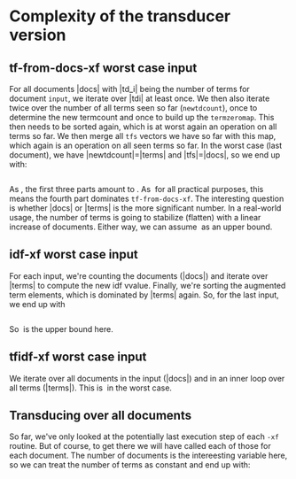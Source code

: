 Complexity of the transducer version
====================================

tf-from-docs-xf worst case input
--------------------------------
For all documents |docs| with |td_i| being the number of terms for document `input`, we iterate over |tdi| at least once. We then also iterate twice over the number of all terms seen so far (`newtdcount`), once to determine the new termcount and once to build up the `termzeromap`. This then needs to be sorted again, which is at worst again an operation on all terms so far. We then merge all `tfs` vectors we have so far with this map, which again is an operation on all seen terms so far. In the worst case (last document), we have |newtdcount|=|terms| and |tfs|=|docs|, so we end up with:

<math>td-last * Tupdate + terms * Tcount + terms * Tzipmap + terms * Tsortop + docs * terms * Tmergeop</math>

As <math>td_last < terms</math>, the first three parts amount to <math>O(terms)</math>. As <math>3 << docs</math> for all practical purposes, this means the fourth part dominates `tf-from-docs-xf`. The interesting question is whether |docs| or |terms| is the more significant number. In a real-world usage, the number of terms is going to stabilize (flatten) with a linear increase of documents. Either way, we can assume <math>O(docs*terms)</math> as an upper bound. 

idf-xf worst case input
-----------------------
For each input, we're counting the documents (|docs|) and iterate over |terms| to compute the new idf vvalue. Finally, we're sorting the augmented term elements, which is dominated by |terms| again. So, for the last input, we end up with 

<math>docs * Tcount + terms * Tidfop + terms * Tsortop</math>

So <math>O(docs+terms)</math> is the upper bound here.

tfidf-xf worst case input
-------------------------
We iterate over all documents in the input (|docs|) and in an inner loop over all terms (|terms|). This is <math>O(docs²)</math> in the worst case.

Transducing over all documents
------------------------------
So far, we've only looked at the potentially last execution step of each `-xf` routine. But of course, to get there we will have called each of those for each document. The number of documents is the intereesting variable here, so we can treat the number of terms as constant and end up with:

<math>O(docs³*terms) + O(docs²+terms) + O(docs³) = O(docs³)</math>
